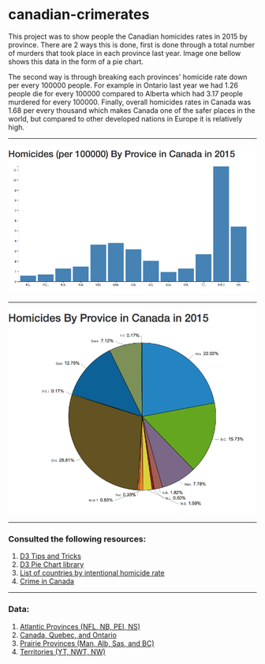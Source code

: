 # canadian-crimerates

  <span style="background-color: #FFFF00">

  This project was to show people the Canadian homicides rates in 2015 by province. There are 2 ways this is done, first is done through a total number of murders that took place in each province last year. Image one bellow shows this data in the form of a pie chart.

  The second way is through breaking each provinces' homicide rate down per every 100000 people. For example in Ontario last year  we had 1.26 people die for every 100000 compared to Alberta which had 3.17 people murdered for every 100000. Finally, overall   homicides rates in Canada was 1.68 per every thousand which makes Canada one of the safer places in the world, but compared to other developed nations in Europe it is relatively high.

  </span>

---

![alt tag](Barchart.png)

---

![alt tag](data.png)

---

### Consulted the following resources:

  1. [D3 Tips and Tricks](https://bl.ocks.org/d3noob/bdf28027e0ce70bd132edc64f1dd7ea4)    
  2. [D3 Pie Chart library](https://github.com/benkeen/d3pie/)
  3. [List of countries by intentional homicide rate](https://en.wikipedia.org/wiki/List_of_countries_by_intentional_homicide_rate)
  4. [Crime in Canada](https://en.wikipedia.org/wiki/Crime_in_Canada)

---

### Data:

 1. [Atlantic Provinces (NFL, NB,  PEI, NS)](http://www.statcan.gc.ca/tables-tableaux/sum-som/l01/cst01/legal50a-eng.htm)
 2. [Canada, Quebec, and Ontario](http://www.statcan.gc.ca/tables-tableaux/sum-som/l01/cst01/legal50a-eng.htm)
 3. [Prairie Provinces (Man, Alb, Sas, and BC)](http://www.statcan.gc.ca/tables-tableaux/sum-som/l01/cst01/legal50c-eng.htm)
 4. [Territories (YT, NWT, NW)](http://www.statcan.gc.ca/tables-tableaux/sum-som/l01/cst01/legal50d-eng.htm)

